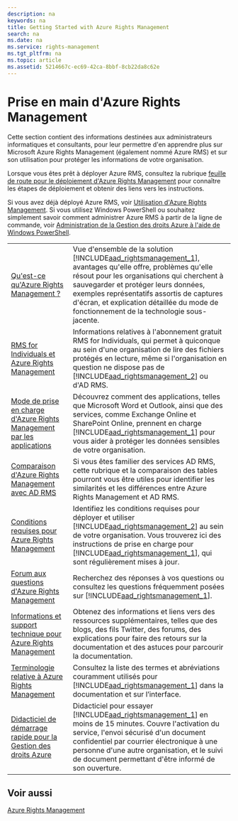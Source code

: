 ```yaml
---
description: na
keywords: na
title: Getting Started with Azure Rights Management
search: na
ms.date: na
ms.service: rights-management
ms.tgt_pltfrm: na
ms.topic: article
ms.assetid: 5214667c-ec69-42ca-8bbf-8cb22da8c62e
---
```

# Prise en main d&#39;Azure Rights Management
Cette section contient des informations destinées aux administrateurs informatiques et consultants, pour leur permettre d'en apprendre plus sur Microsoft Azure Rights Management (également nommé Azure RMS) et sur son utilisation pour protéger les informations de votre organisation.

Lorsque vous êtes prêt à déployer Azure RMS, consultez la rubrique [feuille de route pour le déploiement d'Azure Rights Management](../Topic/Azure_Rights_Management_Deployment_Roadmap.md) pour connaître les étapes de déploiement et obtenir des liens vers les instructions.

Si vous avez déjà déployé Azure RMS, voir [Utilisation d'Azure Rights Management](../Topic/Using_Azure_Rights_Management.md). Si vous utilisez Windows PowerShell ou souhaitez simplement savoir comment administrer Azure RMS à partir de la ligne de commande, voir [Administration de la Gestion des droits Azure à l'aide de Windows PowerShell](../Topic/Administering_Azure_Rights_Management_by_Using_Windows_PowerShell.md).

|||
|-|-|
|[Qu'est-ce qu'Azure Rights Management ?](../Topic/What_is_Azure_Rights_Management_.md)|Vue d'ensemble de la solution [!INCLUDE[aad_rightsmanagement_1](../Token/aad_rightsmanagement_1_md.md)], avantages qu'elle offre, problèmes qu'elle résout pour les organisations qui cherchent à sauvegarder et protéger leurs données, exemples représentatifs assortis de captures d'écran, et explication détaillée du mode de fonctionnement de la technologie sous-jacente.|
|[RMS for Individuals et Azure Rights Management](../Topic/RMS_for_Individuals_and_Azure_Rights_Management.md)|Informations relatives à l'abonnement gratuit RMS for Individuals, qui permet à quiconque au sein d'une organisation de lire des fichiers protégés en lecture, même si l'organisation en question ne dispose pas de [!INCLUDE[aad_rightsmanagement_2](../Token/aad_rightsmanagement_2_md.md)] ou d'AD RMS.|
|[Mode de prise en charge d'Azure Rights Management par les applications](../Topic/How_Applications_Support_Azure_Rights_Management.md)|Découvrez comment des applications, telles que Microsoft Word et Outlook, ainsi que des services, comme Exchange Online et SharePoint Online, prennent en charge [!INCLUDE[aad_rightsmanagement_1](../Token/aad_rightsmanagement_1_md.md)] pour vous aider à protéger les données sensibles de votre organisation.|
|[Comparaison d'Azure Rights Management avec AD RMS](../Topic/Comparing_Azure_Rights_Management_and_AD_RMS.md)|Si vous êtes familier des services AD RMS, cette rubrique et la comparaison des tables pourront vous être utiles pour identifier les similarités et les différences entre Azure Rights Management et AD RMS.|
|[Conditions requises pour Azure Rights Management](../Topic/Requirements_for_Azure_Rights_Management.md)|Identifiez les conditions requises pour déployer et utiliser [!INCLUDE[aad_rightsmanagement_2](../Token/aad_rightsmanagement_2_md.md)] au sein de votre organisation. Vous trouverez ici des instructions de prise en charge pour [!INCLUDE[aad_rightsmanagement_1](../Token/aad_rightsmanagement_1_md.md)], qui sont régulièrement mises à jour.|
|[Forum aux questions d'Azure Rights Management](../Topic/Frequently_Asked_Questions_for_Azure_Rights_Management.md)|Recherchez des réponses à vos questions ou consultez les questions fréquemment posées sur [!INCLUDE[aad_rightsmanagement_1](../Token/aad_rightsmanagement_1_md.md)].|
|[Informations et support technique pour Azure Rights Management](../Topic/Information_and_Support_for_Azure_Rights_Management.md)|Obtenez des informations et liens vers des ressources supplémentaires, telles que des blogs, des fils Twitter, des forums, des explications pour faire des retours sur la documentation et des astuces pour parcourir la documentation.|
|[Terminologie relative à Azure Rights Management](../Topic/Terminology_for_Azure_Rights_Management.md)|Consultez la liste des termes et abréviations couramment utilisés pour [!INCLUDE[aad_rightsmanagement_1](../Token/aad_rightsmanagement_1_md.md)] dans la documentation et sur l’interface.|
|[Didacticiel de démarrage rapide pour la Gestion des droits Azure](../Topic/Quick_Start_Tutorial_for_Azure_Rights_Management.md)|Didacticiel pour essayer [!INCLUDE[aad_rightsmanagement_1](../Token/aad_rightsmanagement_1_md.md)] en moins de 15 minutes. Couvre l'activation du service, l'envoi sécurisé d'un document confidentiel par courrier électronique à une personne d'une autre organisation, et le suivi de document permettant d'être informé de son ouverture.|

## Voir aussi
[Azure Rights Management](../Topic/Azure_Rights_Management.md)

